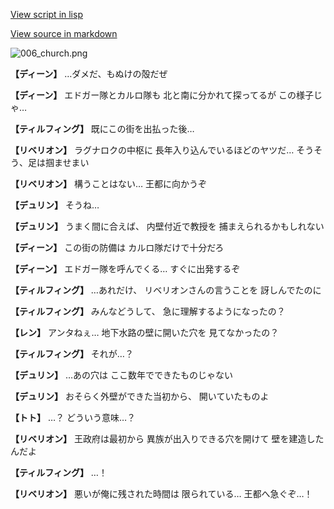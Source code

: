 [View script in lisp](../scripts/1750102.txt)

[View source in markdown](1750102.md)

![006_church.png](../images/backgrounds/006_church.png)

**【ディーン】**
…ダメだ、もぬけの殻だぜ

**【ディーン】**
エドガー隊とカルロ隊も
北と南に分かれて探ってるが
この様子じゃ…

**【ティルフィング】**
既にこの街を出払った後…

**【リベリオン】**
ラグナロクの中枢に
長年入り込んでいるほどのヤツだ…
そうそう、足は掴ませまい

**【リベリオン】**
構うことはない…
王都に向かうぞ

**【デュリン】**
そうね…

**【デュリン】**
うまく間に合えば、
内壁付近で教授を
捕まえられるかもしれない

**【ディーン】**
この街の防備は
カルロ隊だけで十分だろ

**【ディーン】**
エドガー隊を呼んでくる…
すぐに出発するぞ

**【ティルフィング】**
…あれだけ、
リベリオンさんの言うことを
訝しんでたのに

**【ティルフィング】**
みんなどうして、
急に理解するようになったの？

**【レン】**
アンタねぇ…
地下水路の壁に開いた穴を
見てなかったの？

**【ティルフィング】**
それが…？

**【デュリン】**
…あの穴は
ここ数年でできたものじゃない

**【デュリン】**
おそらく外壁ができた当初から、
開いていたものよ

**【トト】**
…？
どういう意味…？

**【リベリオン】**
王政府は最初から
異族が出入りできる穴を開けて
壁を建造したんだよ

**【ティルフィング】**
…！

**【リベリオン】**
悪いが俺に残された時間は
限られている…
王都へ急ぐぞ…！